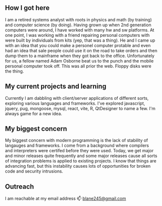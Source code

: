 ## How I got here
I am a retired systems analyst with roots in physics and math (by training) and computer science (by doing). Having grown up when 2nd generation computers were around, I have worked with many hw and sw platforms. At one point, I was working with a friend repairing personal computers with were built by individuals from kits (yep, that was a thing). He and I came up with an idea that you could make a personel computer protable and even had an idea that sale people could use it on the road to take orders and then dump them to a mainframe when they got back to the office. Unfortunately for us, a fellow named Adam Osborne beat us to the punch and the mobile personal computer took off. This was all prior the web. Floppy disks were the thing.
## My current projects and learning
Currently I am dabbling with client/server applications of different sorts, exploring various languages and frameworks. I've explored javascript, jquery, pug, mongoose, mysql, react, vite, R, QtDesigner to name a few. I'm always game for a new idea. 
## My biggest concern
My biggest concern with modern programming is the lack of stability of langauges and frameworks. I come from a background where compilers and interpreters were certifed before they were used. Today, we get major and minor releases quite frequently and some major releases cause all sorts of integration problems is applied to existing projects. I know that things are advancing fast, but this instability causes lots of opportunities for broken code and security intrusions.
## Outreach
I am reachable at my email address 📫 blane245@gmail.com
<!--
**Blane245/Blane245** is a ✨ _special_ ✨ repository because its `README.md` (this file) appears on your GitHub profile.

Here are some ideas to get you started:

- 🔭 I’m currently working on ...
- 🌱 I’m currently learning ...
- 👯 I’m looking to collaborate on ...
- 🤔 I’m looking for help with ...
- 💬 Ask me about ...
- 📫 How to reach me: ...
- 😄 Pronouns: ...
- ⚡ Fun fact: ...
-->
